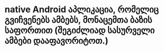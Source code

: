 # native Android აპლიკაცია, რომელიც გვიჩვენებს ამბებს, მონაცემთა ბაზის საფორთით (შეგიძლიად სასურველი ამბები დააფავორიტოთ.)
